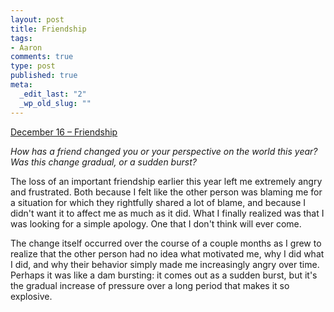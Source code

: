 ```yaml
--- 
layout: post
title: Friendship
tags: 
- Aaron
comments: true
type: post
published: true
meta: 
  _edit_last: "2"
  _wp_old_slug: ""
---
```

<a href="http://www.reverb10.com/december-16-friendship/">December 16 – Friendship</a>

<em>How has a friend changed you or your perspective on the world this year? Was this change gradual, or a sudden burst?</em>

The loss of an important friendship earlier this year left me extremely angry and frustrated. Both because I felt like the other person was blaming me for a situation for which they rightfully shared a lot of blame, and because I didn't want it to affect me as much as it did. What I finally realized was that I was looking for a simple apology. One that I don't think will ever come.

The change itself occurred over the course of a couple months as I grew to realize that the other person had no idea what motivated me, why I did what I did, and why their behavior simply made me increasingly angry over time. Perhaps it was like a dam bursting: it comes out as a sudden burst, but it's the gradual increase of pressure over a long period that makes it so explosive.
